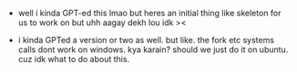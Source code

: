- well i kinda GPT-ed this lmao but heres an initial thing like skeleton for us to work on but uhh aagay dekh lou idk ><

- i kinda GPTed a version or two as well. but like. the fork etc systems calls dont work on windows. kya karain?
should we just do it on ubuntu. cuz idk what to do about this.

